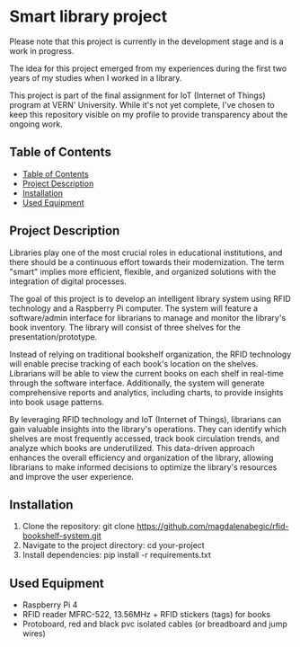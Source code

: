 # Smart library project

Please note that this project is currently in the development stage and is a work in progress. 

The idea for this project emerged from my experiences during the first two years of my studies when I worked in a library. 

This project is part of the final assignment for IoT (Internet of Things) program at VERN' University. While it's not yet complete, I've chosen to keep this repository visible on my profile to provide transparency about the ongoing work.
 
 ## Table of Contents
- [Table of Contents](#table-of-contents)
- [Project Description](#project-description)
- [Installation](#installation)
- [Used Equipment](#used-equipment)


## Project Description

Libraries play one of the most crucial roles in educational institutions, and there should be a continuous effort towards their modernization. The term "smart" implies more efficient, flexible, and organized solutions with the integration of digital processes.

The goal of this project is to develop an intelligent library system using RFID technology and a Raspberry Pi computer. The system will feature a software/admin interface for librarians to manage and monitor the library's book inventory. The library will consist of three shelves for the presentation/prototype.

Instead of relying on traditional bookshelf organization, the RFID technology will enable precise tracking of each book's location on the shelves. Librarians will be able to view the current books on each shelf in real-time through the software interface. Additionally, the system will generate comprehensive reports and analytics, including charts, to provide insights into book usage patterns.

By leveraging RFID technology and IoT (Internet of Things), librarians can gain valuable insights into the library's operations. They can identify which shelves are most frequently accessed, track book circulation trends, and analyze which books are underutilized. This data-driven approach enhances the overall efficiency and organization of the library, allowing librarians to make informed decisions to optimize the library's resources and improve the user experience.

## Installation

1. Clone the repository:
   git clone https://github.com/magdalenabegic/rfid-bookshelf-system.git
2. Navigate to the project directory:
    cd your-project
3. Install dependencies:
    pip install -r requirements.txt

## Used Equipment

- Raspberry Pi 4
- RFID reader MFRC-522, 13.56MHz + RFID stickers (tags) for books
- Protoboard, red and black pvc isolated cables (or breadboard and jump wires)
